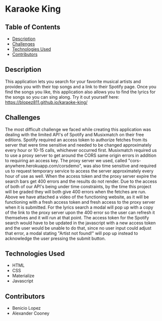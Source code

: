 # Karaoke King

## Table of Contents
* [Description](link)
* [Challenges](link)
* [Technologies Used](link)
* [Contributors](link)

## Description
This application lets you search for your favorite musical artists and provides you with their top songs and a link to their Spotify page. Once you find the songs you like, this application also allows you to find the lyrics for the songs so you can sing along. Try it out yourself here:
 https://blopez811.github.io/karaoke-king/

 ## Challenges
 The most difficult challenge we faced while creating this application was dealing with the limited API's of Spotify and Musixmatch on their free editions. Spotify required an access token to authorize fetches from its server that were time sensitive and needed to be changed approximately every hour or 10-15 calls, whichever occurred first. Musixmatch required us to use a proxy server to get around the CORS same origin errors in addition to requiring an access key. The proxy server we used, called "cors-anywhere.herokuapp.com/corsdemo", was also time sensitive and required us to request temporary service to access the server approximately every hour of use as well. When the access token and the proxy server expire the search bars get 400 errors and the results do not render. Due to the access of both of our API's being under time constraints, by the time this project will be graded they will both give 400 errors when the fetches are run. Above we have attached a video of the functioning website, as it will be functioning with a fresh access token and fresh access to the proxy server when it is submitted. For the lyrics search a modal will pop up with a copy of the link to the proxy server upon the 400 error so the user can refresh it themselves and it will run at that point. The access token for the Spotify search would have to be updated in the javascript with a new access token and the user would be unable to do that, since no user input could adjust that error, a modal stating "Artist not found!" will pop up instead to acknowledge the user pressing the submit button.

 ## Technologies Used 
 * HTML
 * CSS
 * Materialize 
 * Javascript

 ## Contributors 
 * Benicio Lopez
 * Alexander Cooney